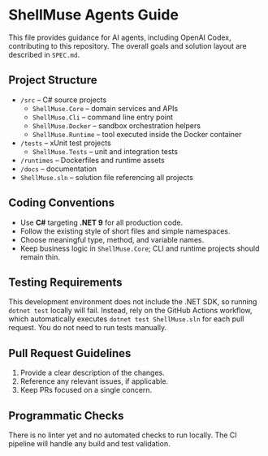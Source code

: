 # ShellMuse Agents Guide

This file provides guidance for AI agents, including OpenAI Codex, contributing to this repository. The overall goals and solution layout are described in `SPEC.md`.

## Project Structure

- `/src` – C# source projects
  - `ShellMuse.Core` – domain services and APIs
  - `ShellMuse.Cli` – command line entry point
  - `ShellMuse.Docker` – sandbox orchestration helpers
  - `ShellMuse.Runtime` – tool executed inside the Docker container
- `/tests` – xUnit test projects
  - `ShellMuse.Tests` – unit and integration tests
- `/runtimes` – Dockerfiles and runtime assets
- `/docs` – documentation
- `ShellMuse.sln` – solution file referencing all projects

## Coding Conventions

- Use **C#** targeting **.NET 9** for all production code.
- Follow the existing style of short files and simple namespaces.
- Choose meaningful type, method, and variable names.
- Keep business logic in `ShellMuse.Core`; CLI and runtime projects should remain thin.

## Testing Requirements

This development environment does not include the .NET SDK, so running
`dotnet test` locally will fail. Instead, rely on the GitHub Actions
workflow, which automatically executes `dotnet test ShellMuse.sln` for
each pull request. You do not need to run tests manually.

## Pull Request Guidelines

1. Provide a clear description of the changes.
2. Reference any relevant issues, if applicable.
3. Keep PRs focused on a single concern.

## Programmatic Checks

There is no linter yet and no automated checks to run locally. The CI
pipeline will handle any build and test validation.
